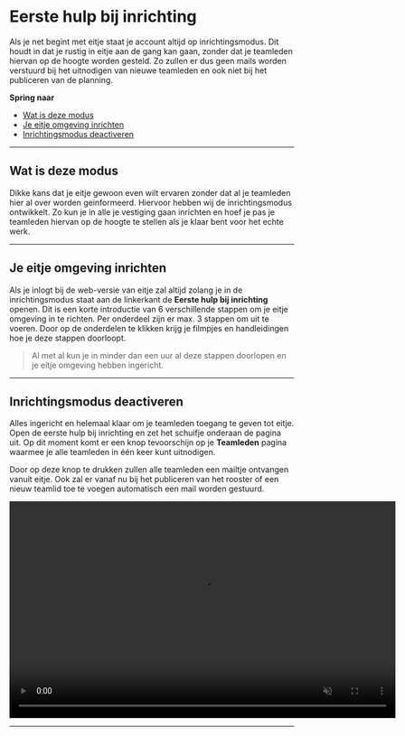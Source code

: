 # Eerste hulp bij inrichting

Als je net begint met eitje staat je account altijd op inrichtingsmodus. Dit houdt in dat je rustig in eitje aan de gang kan gaan, zonder dat je teamleden hiervan op de hoogte worden gesteld. Zo zullen er dus geen mails worden verstuurd bij het uitnodigen van nieuwe teamleden en ook niet bij het publiceren van de planning.


**Spring naar**
* [Wat is deze modus](inrichtingsmodus?id=wat-is-deze-modus)
* [Je eitje omgeving inrichten](inrichtingsmodus?id=je-eitje-omgeving-inrichten)
* [Inrichtingsmodus deactiveren](inrichtingsmodus?id=inrichtingsmodus-deactiveren)

---

## Wat is deze modus

Dikke kans dat je eitje gewoon even wilt ervaren zonder dat al je teamleden hier al over worden geinformeerd. Hiervoor hebben wij de inrichtingsmodus ontwikkelt. Zo kun je in alle je vestiging gaan inrichten en hoef je pas je teamleden hiervan op de hoogte te stellen als je klaar bent voor het echte werk.

---

## Je eitje omgeving inrichten

Als je inlogt bij de web-versie van eitje zal altijd zolang je in de inrichtingsmodus staat aan de linkerkant de **Eerste hulp bij inrichting** openen. Dit is een korte introductie van 6 verschillende stappen om je eitje omgeving in te richten. Per onderdeel zijn er max. 3 stappen om uit te voeren. Door op de onderdelen te klikken krijg je filmpjes en handleidingen hoe je deze stappen doorloopt. 

> Al met al kun je in minder dan een uur al deze stappen doorlopen en je eitje omgeving hebben ingericht.


---

## Inrichtingsmodus deactiveren

Alles ingericht en helemaal klaar om je teamleden toegang te geven tot eitje. Open de eerste hulp bij inrichting en zet het schuifje onderaan de pagina uit. Op dit moment komt er een knop tevoorschijn op je **Teamleden** pagina waarmee je alle teamleden in één keer kunt uitnodigen. 

Door op deze knop te drukken zullen alle teamleden een mailtje ontvangen vanuit eitje. Ook zal er vanaf nu bij het publiceren van het rooster of een nieuw teamlid toe te voegen automatisch een mail worden gestuurd.

<video controls
       muted 
       src="/assets/inrichting.mov"
       width="683"
       height="384">
</video>


---